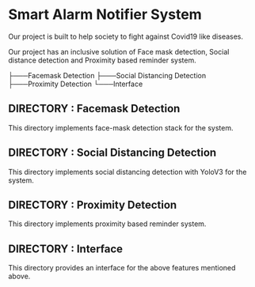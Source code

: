 # Smart Alarm Notifier System
Our project is built to help society to fight against Covid19 like diseases.

Our project has an inclusive solution of Face mask detection, Social distance detection and Proximity based reminder system.

├───Facemask Detection
├───Social Distancing Detection
├───Proximity Detection
└───Interface

## DIRECTORY : Facemask Detection
This directory implements face-mask detection stack for the system.

## DIRECTORY : Social Distancing Detection
This directory implements social distancing detection with YoloV3 for the system.

## DIRECTORY : Proximity Detection
This directory implements proximity based reminder system.

## DIRECTORY : Interface
This directory provides an interface for the above features mentioned above.